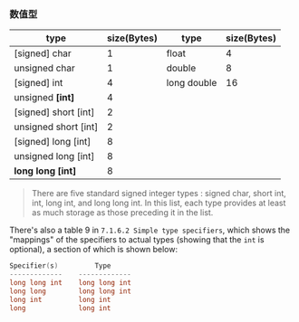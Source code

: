 ### 数值型

| type                   | size(Bytes) | type        | size(Bytes) |
| ---------------------- | ----------- | ----------- | ----------- |
| \[signed] char         | 1           | float       | 4           |
| unsigned char          | 1           | double      | 8           |
| \[signed] int          | 4           | long double | 16          |
| unsigned **\[int]**    | 4           |             |             |
| \[signed] short \[int] | 2           |             |             |
| unsigned short \[int]  | 2           |             |             |
| \[signed] long \[int]  | 8           |             |             |
| unsigned long \[int]   | 8           |             |             |
| **long long \[int]**   | 8           |             |             |

> There are five standard signed integer types : signed char, short int, int, long int, and long long int. In this list, each type provides at least as much storage as those preceding it in the list.

There's also a table 9 in `7.1.6.2 Simple type specifiers`, which shows the "mappings" of the specifiers to actual types (showing that the `int` is optional), a section of which is shown below:

```cpp
Specifier(s)         Type
-------------    -------------
long long int    long long int
long long        long long int
long int         long int
long             long int
```